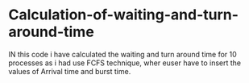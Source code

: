 # Calculation-of-waiting-and-turn-around-time
IN this code i have calculated the waiting and turn around time for 10 processes as i had use FCFS technique, wher euser have to insert the values of Arrival time and burst time.
